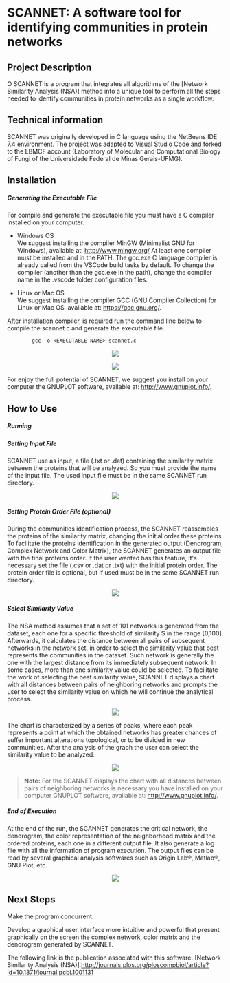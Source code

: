 # SCANNET: A software tool for identifying communities in protein networks

## Project Description

 O SCANNET is a program that integrates all algorithms of the [Network Similarity Analysis (NSA)] method into a unique tool to perform all the steps needed to identify communities in protein networks as a single workflow.

## Technical information 
 
 SCANNET was originally developed in C language using the NetBeans IDE 7.4 environment.
 The project was adapted to Visual Studio Code and forked to the LBMCF account (Laboratory of Molecular and Computational Biology of Fungi of the Universidade Federal de Minas Gerais-UFMG).
 
## Installation

##### Generating the Executable File
For compile and generate the executable file you must have a C compiler installed on your computer. 
* Windows OS  
We suggest installing the compiler MinGW (Minimalist GNU for Windows), available at: http://www.mingw.org/
At least one compiler must be installed and in the PATH. The gcc.exe C language compiler is already called
from the VSCode build tasks by default. To change the compiler (another than the gcc.exe in the path), change
the compiler name in the .vscode folder configuration files.

* Linux or Mac OS  
We suggest installing the compiler GCC (GNU Compiler Collection) for Linux or Mac OS, available at: https://gcc.gnu.org/.  

After installation compiler, is required run the command line below to compile the scannet.c and generate the executable file.

			gcc -o <EXECUTABLE NAME> scannet.c
	
<p align="center"> <img src="https://github.com/projectsn/scannet/blob/master/Imagens/Fig1.png" /> </p>
    
<p align="center"> <img src="https://github.com/projectsn/scannet/blob/master/Imagens/Fig2.png" /> </p>
			
For enjoy the full potential of SCANNET, we suggest you install on your computer the GNUPLOT software, available at: http://www.gnuplot.info/.	
			
## How to Use 

##### Running

##### Setting Input File  
    
SCANNET use as input, a file (.txt or .dat) containing the similarity matrix between the proteins that will be analyzed. So you must provide the name of the input file. The used input file must be in the same SCANNET run directory.

<p align="center"> <img src="https://github.com/projectsn/scannet/blob/master/Imagens/Fig3.png" /> </p>

##### Setting Protein Order File (optional)
During the communities identification process, the SCANNET reassembles the proteins of the similarity matrix, changing the initial order these proteins. To facilitate the proteins identification in the generated output (Dendrogram, Complex Network and Color Matrix), the SCANNET generates an output file with the final proteins order. If the user wanted has this feature, it's necessary set the file (.csv or .dat or .txt) with the initial protein order. The protein order file is optional, but if used must be in the same SCANNET run directory.

<p align="center"> <img src="https://github.com/projectsn/scannet/blob/master/Imagens/Fig4.png" /> </p>

##### Select Similarity Value
The NSA method assumes that a set of 101 networks is generated from the dataset, each one for a specific threshold of similarity S in the range [0,100]. Afterwards, it calculates the distance between all pairs of subsequent networks in the network set, in order to select the similarity value that best represents the communities in the dataset. Such network is generally the one with the largest distance from its immediately subsequent network. In some cases, more than one similarity value could be selected. To facilitate the work of selecting the best similarity value, SCANNET displays a chart with all distances between pairs of neighboring networks and prompts the user to select the similarity value on which he will continue the analytical process.

<p align="center"> <img src="https://github.com/projectsn/scannet/blob/master/Imagens/Fig5.png" /> </p>
	
The chart is characterized by a series of peaks, where each peak represents a point at which the obtained networks has greater chances of suffer important alterations topological, or to be divided in new communities. After the analysis of the graph the user can select the similarity value to be analyzed.		

<p align="center"> <img src="https://github.com/projectsn/scannet/blob/master/Imagens/Fig6.png" /> </p>

> **Note:** For the SCANNET displays the chart with all distances between pairs of neighboring networks is necessary you have installed on your computer GNUPLOT software, available at: http://www.gnuplot.info/.
 
##### End of Execution
At the end of the run, the SCANNET generates the critical network, the dendrogram, the color representation of the neighborhood matrix and the ordered proteins, each one in a different output file. It also generate a log file with all the information of program execution. The output files can be read by several graphical analysis softwares such as Origin Lab®, Matlab®, GNU Plot, etc.

<p align="center"> <img src="https://github.com/projectsn/scannet/blob/master/Imagens/Fig7.png" /> </p>

## Next Steps

Make the program concurrent.
	
Develop a graphical user interface more intuitive and powerful that present graphically on the screen the complex network, color matrix and the dendrogram generated by SCANNET.

The following link is the publication associated with this software.
[Network Similarity Analysis (NSA)]:http://journals.plos.org/ploscompbiol/article?id=10.1371/journal.pcbi.1001131
